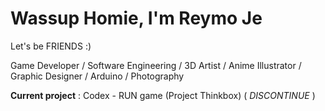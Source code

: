 # Wassup Homie, I'm Reymo Je

Let's be FRIENDS :)

Game Developer / Software Engineering / 3D Artist / Anime Illustrator / Graphic Designer / Arduino / Photography

**Current project** : Codex - RUN game (Project Thinkbox) ( *DISCONTINUE* )
